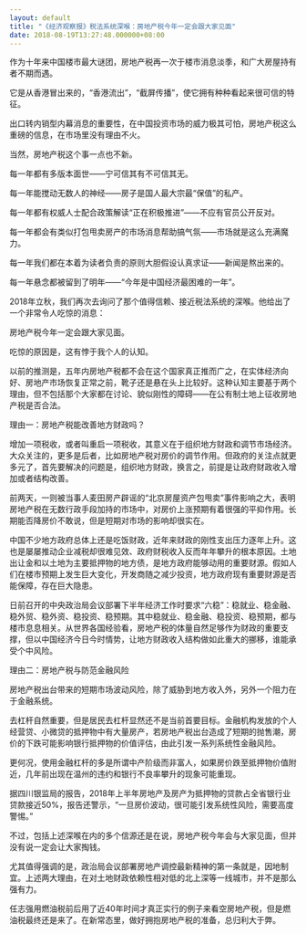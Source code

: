 ```yaml
---
layout: default
title: "《经济观察报》税法系统深喉：房地产税今年一定会跟大家见面"
date: 2018-08-19T13:27:48.000000+08:00
---
```


作为十年来中国楼市最大谜团，房地产税再一次于楼市消息淡季，和广大房屋持有者不期而遇。

它是从香港冒出来的，“香港流出”，“截屏传播”，使它拥有种种看起来很可信的特征。

出口转内销型内幕消息的重要性，在中国投资市场的威力极其可怕，房地产税这么重磅的信息，在市场里没有理由不火。

当然，房地产税这个事一点也不新。

每一年都有多版本面世——宁可信其有不可信其无。

每一年能搅动无数人的神经——房子是国人最大宗最“保值”的私产。

每一年都有权威人士配合政策解读“正在积极推进”——不应有官员公开反对。

每一年都会有类似打包甩卖房产的市场消息帮助搞气氛——市场就是这么充满魔力。

每一年我们都在本着为读者负责的原则大胆假设认真求证——新闻是熬出来的。

每一年悬念都被留到了明年——“今年是中国经济最困难的一年”。

2018年立秋，我们再次去询问了那个值得信赖、接近税法系统的深喉。他给出了一个非常令人吃惊的消息：

房地产税今年一定会跟大家见面。

吃惊的原因是，这有悖于我个人的认知。

以前的推测是，五年内房地产税都不会在这个国家真正推而广之，在实体经济向好、房地产市场恢复正常之前，靴子还是悬在头上比较好。这种认知主要基于两个理由，但不包括那个大家都在讨论、貌似刚性的障碍——在公有制土地上征收房地产税是否合法。

理由一：房地产税能改善地方财政吗？

增加一项税收，或者叫重启一项税收，其意义在于组织地方财政和调节市场经济。大众关注的，更多是后者，比如房地产税对房价的调节作用。但政府的关注点就更多元了，首先要解决的问题是，组织地方财政，换言之，前提是让政府财政收入增加或者结构改善。

前两天，一则被当事人麦田房产辟谣的“北京房屋资产包甩卖”事件影响之大，表明房地产税在无数行政手段加持的市场中，对房价上涨预期有着很强的平抑作用。长期能否降房价不敢说，但是短期对市场的影响却很实在。

中国不少地方政府总体上还是吃饭财政，近年来财政的刚性支出压力逐年上升。这也是屡屡推动企业减税却很难见效、政府财税收入反而年年攀升的根本原因。土地出让金和以土地为主要抵押物的地方债，是地方政府能够动用的重要财源。假如人们在楼市预期上发生巨大变化，开发商随之减少投资，地方政府现有重要财源是否能保障，存在巨大隐患。

日前召开的中央政治局会议部署下半年经济工作时要求“六稳”：稳就业、稳金融、稳外贸、稳外资、稳投资、稳预期。其中稳就业、稳金融、稳投资、稳预期，都与楼市息息相关。从世界各国经验看，房地产税的体量自然足够作为财政的重要支撑，但以中国经济今日今时情势，让地方财政收入结构做如此重大的挪移，谁能承受个中风险。

理由二：房地产税与防范金融风险

房地产税出台带来的短期市场波动风险，除了威胁到地方收入外，另外一个阻力在于金融系统。

去杠杆自然重要，但是居民去杠杆显然还不是当前首要目标。金融机构发放的个人经营贷、小微贷的抵押物中有大量房产，若房地产税出台造成了短期的抛售潮，房价的下跌可能影响银行抵押物的价值评估，由此引发一系列系统性金融风险。

更何况，使用金融杠杆的多是所谓中产阶级而非富人，如果房价跌至抵押物价值附近，几年前出现在温州的违约和银行不良率攀升的现象可能重现。

据四川银监局的报告，2018年上半年房地产及房产为抵押物的贷款占全省银行业贷款接近50%，报告还警示，“一旦房价波动，很可能引发系统性风险，需要高度警惕。”

不过，包括上述深喉在内的多个信源还是在说，房地产税今年会与大家见面，但并没有说一定会让大家掏钱。

尤其值得强调的是，政治局会议部署房地产调控最新精神的第一条就是，因地制宜。上述两大理由，在对土地财政依赖性相对低的北上深等一线城市，并不是那么强有力。

任志强用燃油税前后用了近40年时间才真正实行的例子来看空房地产税，但是燃油税最终还是来了。在新常态里，做好拥抱房地产税的准备，总归利大于弊。

